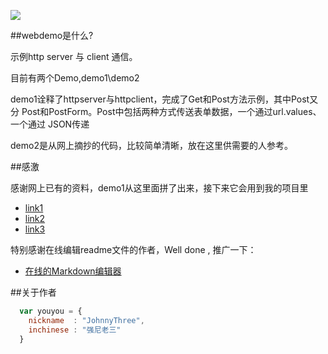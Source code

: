 ![](https://github.com/guodongxiaren/ImageCache/raw/master/Logo/foryou.gif)

##webdemo是什么?

示例http server 与 client 通信。

目前有两个Demo,demo1\demo2

demo1诠释了httpserver与httpclient，完成了Get和Post方法示例，其中Post又分
Post和PostForm。Post中包括两种方式传送表单数据，一个通过url.values、一个通过
JSON传递

demo2是从网上摘抄的代码，比较简单清晰，放在这里供需要的人参考。


##感激

感谢网上已有的资料，demo1从这里面拼了出来，接下来它会用到我的项目里

* [link1](http://www.hitripod.com/blog/2015/11/http-restful-api-with-golang/) 
* [link2](http://www.01happy.com/golang-http-client-get-and-post/)
* [link3](http://studygolang.com/articles/1923)

特别感谢在线编辑readme文件的作者，Well done , 推广一下：

* [在线的Markdown编辑器](http://studygolang.com/articles/1923)


##关于作者

```javascript
  var youyou = {
    nickname  : "JohnnyThree",
    inchinese : "强尼老三"
  }
```